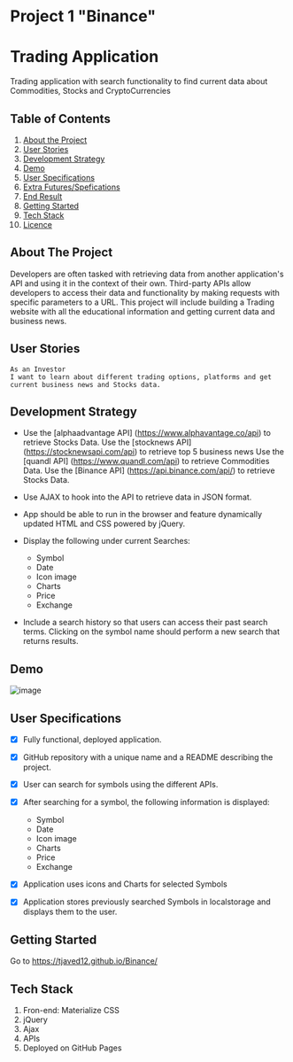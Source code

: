 # Project 1 "Binance"

# Trading Application
Trading application with search functionality to find current data about  Commodities, Stocks and CryptoCurrencies

## Table of Contents

1. [About the Project](#about-the-project)
1. [User Stories](#user-stories)
1. [Development Strategy](#development-strategy)
1. [Demo](#demo)
1. [User Specifications](#user-spfications)
1. [Extra Futures/Spefications](#extra-futures/specifications)
1. [End Result](#end-result)
1. [Getting Started](#getting-started) 
1. [Tech Stack](#tech-stack)
1. [Licence](#licence)

## About The Project

Developers are often tasked with retrieving data from another application's API and using it in the context of their own. Third-party APIs allow developers to access their data and functionality by making requests with specific parameters to a URL. This project will include building a Trading website with all the educational information and getting current data and business news. 

## User Stories

```
As an Investor
I want to learn about different trading options, platforms and get current business news and Stocks data.
```

## Development Strategy

* Use the [alphaadvantage API] (https://www.alphavantage.co/api) to retrieve Stocks Data. 
 Use the [stocknews API] (https://stocknewsapi.com/api) to retrieve top 5 business news 
 Use the [quandl API] (https://www.quandl.com/api) to retrieve Commodities Data. 
 Use the [Binance API] (https://api.binance.com/api/) to retrieve Stocks Data. 

* Use AJAX to hook into the API to retrieve data in JSON format.

* App should be able to run in the browser and feature dynamically updated HTML and CSS powered by jQuery.

* Display the following under current Searches:

  * Symbol
  * Date
  * Icon image 
  * Charts
  * Price
  * Exchange
  

* Include a search history so that users can access their past search terms. Clicking on the symbol name should perform a new search that returns results. 


## Demo
![image](https://user-images.githubusercontent.com/66760710/90145685-2f5c7f00-dd4e-11ea-8792-cd7727481d80.png)


## User Specifications

- [x] Fully functional, deployed application.

- [x] GitHub repository with a unique name and a README describing the project.

- [x] User can search for symbols using the different APIs.

- [x] After searching for a symbol, the following information is displayed:
  * Symbol
  * Date
  * Icon image 
  * Charts
  * Price
  * Exchange

- [x] Application uses icons and Charts for selected Symbols

- [x] Application stores previously searched Symbols in localstorage and displays them to the user.





## Getting Started

Go to  https://tjaved12.github.io/Binance/


## Tech Stack

1. Fron-end: Materialize CSS
2. jQuery
3. Ajax
4. APIs
5. Deployed on GitHub Pages





